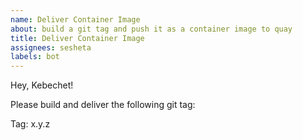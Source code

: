 ```yaml
---
name: Deliver Container Image
about: build a git tag and push it as a container image to quay
title: Deliver Container Image
assignees: sesheta
labels: bot
---
```


Hey, Kebechet!

Please build and deliver the following git tag:

Tag: x.y.z
